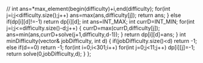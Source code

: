 // int ans=*max_element(begin(difficulty)+i,end(difficulty);
for(int j=i;j<difficulty.size();j++)
ans=max(ans,difficulty[j]);
return ans;
}
else if(dp[i][d]!=-1)
return dp[i][d];
int ans=INT_MAX;
int currD=INT_MIN;
for(int j=i;j<=difficulty.size()-d;j++)
{
currD=max(currD,difficulty[j]);
ans=min(ans,currD+solve(j+1,difficulty,d-1));
}
return dp[i][d]=ans;
}
int minDifficulty(vector<int>& jobDifficulty, int d) {
if(jobDifficulty.size()<d)
return -1;
else if(d==0)
return -1;
for(int i=0;i<301;i++)
for(int j=0;j<11;j++)
dp[i][j]=-1;
return solve(0,jobDifficulty,d);
}
};
```
​